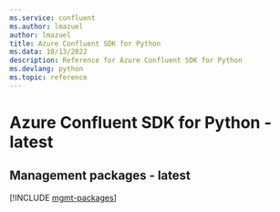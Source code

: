 ```yaml
---
ms.service: confluent
ms.author: lmazuel
author: lmazuel
title: Azure Confluent SDK for Python
ms.data: 10/13/2022
description: Reference for Azure Confluent SDK for Python
ms.devlang: python
ms.topic: reference
---
```

# Azure Confluent SDK for Python - latest

## Management packages - latest
[!INCLUDE [mgmt-packages](confluent-mgmt-index.md)]